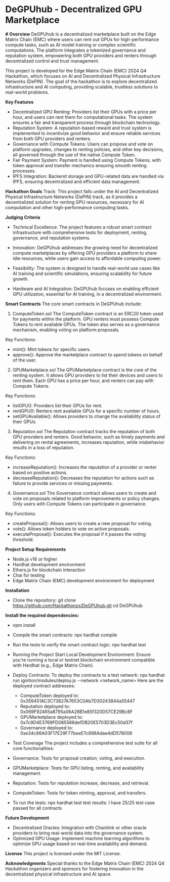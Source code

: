 # **DeGPUhub - Decentralized GPU Marketplace**

**# Overview**
DeGPUhub is a decentralized marketplace built on the Edge Matrix Chain (EMC) where users can rent out GPUs for high-performance compute tasks, such as AI model training or complex scientific computations. The platform integrates a tokenized governance and reputation system, empowering both GPU providers and renters through decentralized control and trust management.

This project is developed for the Edge Matrix Chain (EMC) 2024 Q4 Hackathon, which focuses on AI and Decentralized Physical Infrastructure Networks (DePIN). The goal of the hackathon is to explore decentralized infrastructure and AI computing, providing scalable, trustless solutions to real-world problems.

**Key Features**
- Decentralized GPU Renting: Providers list their GPUs with a price per hour, and users can rent them for computational tasks. The system ensures a fair and transparent process through blockchain technology.
- Reputation System: A reputation-based reward and trust system is implemented to incentivize good behavior and ensure reliable services from both GPU providers and renters.
- Governance with Compute Tokens: Users can propose and vote on platform upgrades, changes to renting policies, and other key decisions, all governed through the use of the native Compute Token.
- Fair Payment System: Payment is handled using Compute Tokens, with token approval and transfer mechanics ensuring smooth renting processes.
- IPFS Integration: Backend storage and GPU-related data are handled via IPFS, ensuring decentralized and efficient data management.

**Hackathon Goals**
Track: This project falls under the AI and Decentralized Physical Infrastructure Networks (DePIN) track, as it provides a decentralized solution for renting GPU resources, necessary for AI computation and other high-performance computing tasks.

**Judging Criteria**
- Technical Excellence: The project features a robust smart contract infrastructure with comprehensive tests for deployment, renting, governance, and reputation systems.

- Innovation: DeGPUhub addresses the growing need for decentralized compute marketplaces by offering GPU providers a platform to share idle resources, while users gain access to affordable computing power.

- Feasibility: The system is designed to handle real-world use cases like AI training and scientific simulations, ensuring scalability for future growth.

- Hardware and AI Integration: DeGPUhub focuses on enabling efficient GPU utilization, essential for AI training, in a decentralized environment.

**Smart Contracts**
The core smart contracts in DeGPUhub include:

1. ComputeToken.sol
The ComputeToken contract is an ERC20 token used for payments within the platform. GPU renters must possess Compute Tokens to rent available GPUs. The token also serves as a governance mechanism, enabling voting on platform proposals.

Key Functions:
- mint(): Mint tokens for specific users.
- approve(): Approve the marketplace contract to spend tokens on behalf of the user.

2. GPUMarketplace.sol
The GPUMarketplace contract is the core of the renting system. It allows GPU providers to list their devices and users to rent them. Each GPU has a price per hour, and renters can pay with Compute Tokens.

Key Functions:
- listGPU(): Providers list their GPUs for rent.
- rentGPU(): Renters rent available GPUs for a specific number of hours.
- setGPUAvailable(): Allows providers to change the availability status of their GPUs.

3. Reputation.sol
The Reputation contract tracks the reputation of both GPU providers and renters. Good behavior, such as timely payments and delivering on rental agreements, increases reputation, while misbehavior results in a loss of reputation.

Key Functions:
- increaseReputation(): Increases the reputation of a provider or renter based on positive actions.
- decreaseReputation(): Decreases the reputation for actions such as failure to provide services or missing payments.

4. Governance.sol
The Governance contract allows users to create and vote on proposals related to platform improvements or policy changes. Only users with Compute Tokens can participate in governance.

Key Functions:
- createProposal(): Allows users to create a new proposal for voting.
- vote(): Allows token holders to vote on active proposals.
- executeProposal(): Executes the proposal if it passes the voting threshold.

**Project Setup**
**Requirements**
- Node.js v16 or higher
- Hardhat development environment
- Ethers.js for blockchain interaction
- Chai for testing
- Edge Matrix Chain (EMC) development environment for deployment

**Installation**
- Clone the repository:
git clone https://github.com/Hackathonzx/DeGPUhub.git
cd DeGPUhub

**Install the required dependencies:**
- npm install
- Compile the smart contracts:
npx hardhat compile
- Run the tests to verify the smart contract logic:
npx hardhat test
- Running the Project
Start Local Development Environment: Ensure you're running a local or testnet blockchain environment compatible with Hardhat (e.g., Edge Matrix Chain).
- Deploy Contracts: To deploy the contracts to a test network:
npx hardhat run ignition/modules/deploy.js --network <network_name>
Here are the deployed contract addresses:
   - ComputeToken deployed to: 0x359451AC3C73827A7653C0Ab7D30243844a55447
   - Reputation deployed to: 0x069F92465a8795a06A28B1e85f320D57CE29Bc8F
   - GPUMarketplace deployed to: 0x7c9D4E3769FD085566de1DB20E5703D3Ec50d37f
   - Governance deployed to: 0xe34c86A03F17E29F77beeE7c898Adae4dD578006

- Test Coverage
The project includes a comprehensive test suite for all core functionalities:

- Governance: Tests for proposal creation, voting, and execution.
- GPUMarketplace: Tests for GPU listing, renting, and availability management.
- Reputation: Tests for reputation increase, decrease, and retrieval.
- ComputeToken: Tests for token minting, approval, and transfers.

- To run the tests:
npx hardhat test
test results: I have 25/25 test case passed for all contracts

**Future Development**
- Decentralized Oracles: Integration with Chainlink or other oracle providers to bring real-world data into the governance system.
- Optimized GPU Usage: Implement machine learning algorithms to optimize GPU usage based on real-time availability and demand.

**License**
This project is licensed under the MIT License. 

**Acknowledgments**
Special thanks to the Edge Matrix Chain (EMC) 2024 Q4 Hackathon organizers and sponsors for fostering innovation in the decentralized physical infrastructure and AI space.

